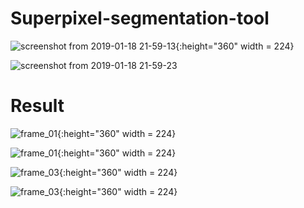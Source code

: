 # Superpixel-segmentation-tool

![screenshot from 2019-01-18 21-59-13](https://user-images.githubusercontent.com/25835750/51392035-21954680-1b77-11e9-88a9-0c6c1a3bfe9c.png){:height="360" width = 224}

![screenshot from 2019-01-18 21-59-23](https://user-images.githubusercontent.com/25835750/51392038-235f0a00-1b77-11e9-83c7-c67ee8978b40.png)


# Result

![frame_01](https://user-images.githubusercontent.com/25835750/51392093-4d183100-1b77-11e9-8883-10a8479b58bf.jpg){:height="360" width = 224}

![frame_01](https://user-images.githubusercontent.com/25835750/51392108-55706c00-1b77-11e9-9378-2a823c6921f6.jpg){:height="360" width = 224}

![frame_03](https://user-images.githubusercontent.com/25835750/51392099-51444e80-1b77-11e9-9324-0d24d72fc2de.jpg){:height="360" width = 224}

![frame_03](https://user-images.githubusercontent.com/25835750/51392109-55706c00-1b77-11e9-8506-d2b0ea25e7fa.jpg){:height="360" width = 224}
